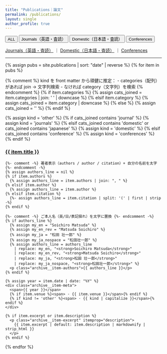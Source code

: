 ```yaml
---
title: "Publications｜論文"
permalink: /publications/
layout: single
author_profile: true
---
```


<!-- ▼ トグルUI（ALL / Journals / Domestic / Conferences） -->
<div class="pub-filter-wrap">
  <div class="pub-tabs" role="tablist" aria-label="Publications filter" id="pub-tabs">
    <button class="pub-tab" role="tab" aria-selected="true" data-filter="all" id="tab-all">
      ALL <span class="pub-count" data-count-for="all"></span>
    </button>
    <button class="pub-tab" role="tab" aria-selected="false" data-filter="journals" id="tab-journals">
      Journals（英語・査読）<span class="pub-count" data-count-for="journals"></span>
    </button>
    <button class="pub-tab" role="tab" aria-selected="false" data-filter="domestic" id="tab-domestic">
      Domestic（日本語・査読）<span class="pub-count" data-count-for="domestic"></span>
    </button>
    <button class="pub-tab" role="tab" aria-selected="false" data-filter="conferences" id="tab-conferences">
      Conferences <span class="pub-count" data-count-for="conferences"></span>
    </button>
  </div>
</div>

<noscript>
  <p>
    <a href="/publications/journals/">Journals（英語・査読）</a> ｜ 
    <a href="/publications/domestic/">Domestic（日本語・査読）</a> ｜ 
    <a href="/publications/conferences/">Conferences</a>
  </p>
</noscript>

<hr/>

<!-- ▼ 一覧本体（各アイテムに data-kind を付与して自前描画） -->
<div class="entries-list" id="pub-list">
{% assign pubs = site.publications | sort: "date" | reverse %}
{% for item in pubs %}

  {% comment %}
    kind を front matter から頑健に推定：
    - categories（配列）があれば join → 文字列検索
    - なければ category（文字列）を検索
  {% endcomment %}
  {% if item.categories %}
    {% assign cats_joined = item.categories | join: ' ' | downcase %}
  {% elsif item.category %}
    {% assign cats_joined = item.category | downcase %}
  {% else %}
    {% assign cats_joined = '' %}
  {% endif %}

  {% assign kind = 'other' %}
  {% if cats_joined contains 'journal' %}
    {% assign kind = 'journals' %}
  {% elsif cats_joined contains 'domestic' or cats_joined contains 'japanese' %}
    {% assign kind = 'domestic' %}
  {% elsif cats_joined contains 'conference' %}
    {% assign kind = 'conferences' %}
  {% endif %}

  <article class="archive__item pub-item" data-kind="{{ kind }}" itemscope itemtype="http://schema.org/CreativeWork">
    <h3 class="archive__item-title" itemprop="headline">
      <a href="{{ item.url | relative_url }}" rel="permalink">{{ item.title }}</a>
    </h3>

    {%- comment -%} 著者表示（authors / author / citation）+ 自分の名前を太字 {%- endcomment -%}
    {% assign authors_line = nil %}
    {% if item.authors %}
      {% assign authors_line = item.authors | join: ", " %}
    {% elsif item.author %}
      {% assign authors_line = item.author %}
    {% elsif item.citation %}
      {%- assign authors_line = item.citation | split: '(' | first | strip -%}
    {% endif %}

    {%- comment -%} ご本人名（英/日/表記揺れ）を太字に置換 {%- endcomment -%}
    {% if authors_line %}
      {% assign my_en = "Soichiro Matsuda" %}
      {% assign my_en_rev = "Matsuda Soichiro" %}
      {% assign my_ja = "松田 壮一郎" %}
      {% assign my_ja_nospace = "松田壮一郎" %}
      {% assign authors_line = authors_line
        | replace: my_en, "<strong>Soichiro Matsuda</strong>"
        | replace: my_en_rev, "<strong>Matsuda Soichiro</strong>"
        | replace: my_ja, "<strong>松田 壮一郎</strong>"
        | replace: my_ja_nospace, "<strong>松田壮一郎</strong>" %}
      <p class="archive__item-authors">{{ authors_line }}</p>
    {% endif %}

    {% assign year = item.date | date: "%Y" %}
    <div class="archive__item-meta">
      <span>{{ year }}</span>
      {% if item.venue %}<span> · {{ item.venue }}</span>{% endif %}
      {% if kind != 'other' %}<span> · {{ kind | capitalize }}</span>{% endif %}
    </div>

    {% if item.excerpt or item.description %}
      <p class="archive__item-excerpt" itemprop="description">
        {{ item.excerpt | default: item.description | markdownify | strip_html }}
      </p>
    {% endif %}
  </article>

{% endfor %}
</div>

<!-- ▼ フィルタ用スクリプト（URLハッシュ保持／件数バッジ／キーボード対応） -->
<script>
(function(){
  const TABS = document.querySelectorAll('#pub-tabs .pub-tab');
  const LIST = document.querySelector('#pub-list');
  const ITEMS = LIST ? Array.from(LIST.querySelectorAll('.pub-item')) : [];

  function setSelected(tab) {
    TABS.forEach(b => b.setAttribute('aria-selected', String(b === tab)));
  }

  function applyFilter(filter) {
    const f = (filter||'all').toLowerCase();
    ITEMS.forEach(el => {
      const kind = (el.getAttribute('data-kind')||'').toLowerCase();
      const show = (f === 'all') || (kind === f);
      if (show) {
        el.removeAttribute('hidden');
        el.style.opacity = '1';
        el.style.transform = 'translateY(0)';
      } else {
        el.setAttribute('hidden', '');
      }
    });
    const newHash = '#pubtab=' + encodeURIComponent(f);
    if (history.replaceState) history.replaceState(null, '', newHash);
    updateCounts();
  }

  function updateCounts() {
    const counters = document.querySelectorAll('[data-count-for]');
    const counts = { all: ITEMS.length, journals: 0, domestic: 0, conferences: 0 };
    ITEMS.forEach(el => {
      const k = (el.getAttribute('data-kind')||'').toLowerCase();
      if (counts.hasOwnProperty(k)) counts[k]++;
    });
    counters.forEach(c => {
      const key = c.getAttribute('data-count-for');
      const n = counts[key] != null ? counts[key] : 0;
      c.textContent = n ? ` (${n})` : '';
    });
  }

  function parseInitialFilter() {
    const m = (location.hash || '').match(/pubtab=([^&]+)/i);
    return m ? decodeURIComponent(m[1]) : 'all';
  }

  function focusNext(current, dir) {
    const arr = Array.from(TABS);
    const i = arr.indexOf(current);
    const j = (i + dir + arr.length) % arr.length;
    arr[j].focus();
  }

  if (!TABS.length || !ITEMS.length) return;
  updateCounts();

  const initial = parseInitialFilter();
  const initialTab = Array.from(TABS).find(b => (b.dataset.filter||'') === initial) || TABS[0];
  setSelected(initialTab);
  applyFilter(initial);

  TABS.forEach(btn => {
    btn.addEventListener('click', () => {
      setSelected(btn);
      applyFilter(btn.dataset.filter);
    });
    btn.addEventListener('keydown', (e) => {
      if (e.key === 'ArrowRight') { e.preventDefault(); focusNext(btn, +1); }
      else if (e.key === 'ArrowLeft') { e.preventDefault(); focusNext(btn, -1); }
      else if (e.key === 'Home') { e.preventDefault(); TABS[0].focus(); }
      else if (e.key === 'End') { e.preventDefault(); TABS[TABS.length-1].focus(); }
    });
  });

  window.addEventListener('hashchange', () => {
    const f = parseInitialFilter();
    const tab = Array.from(TABS).find(b => (b.dataset.filter||'') === f);
    if (tab) { setSelected(tab); applyFilter(f); }
  });
})();
</script>
